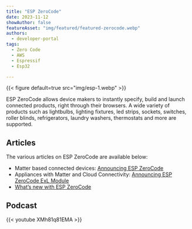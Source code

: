 ```yaml
---
title: "ESP ZeroCode"
date: 2023-11-12
showAuthor: false
featureAsset: "img/featured/featured-zerocode.webp"
authors:
  - developer-portal
tags:
  - Zero Code
  - AWS
  - Espressif
  - Esp32

---
```

{{< figure
    default=true
    src="img/esp-1.webp"
    >}}

ESP ZeroCode allows device makers to instantly specify, build and launch connected products, right through their browsers. A wide variety of products such as lightbulbs, lighting fixtures, led strips, sockets, switches, roller blinds, refrigerators, laundry washers, thermostats and more are supported.

## Articles

The various articles on ESP ZeroCode are available below:

- Matter based connected devices: [Announcing ESP ZeroCode](/announcing-esp-zerocode-301201c24cba)
- Appliances with Matter and Cloud Connectivity: [Announcing ESP ZeroCode ExL Module](/esp-zerocode-exl-module-powered-by-aws-iot-expresslink-simplifying-matter-compatible-6f90fa89abe6)
- [What’s new with ESP ZeroCode](/whats-new-with-esp-zerocode-1199e0c577fc)

## Podcast

{{< youtube XMh81q81EMA >}}

